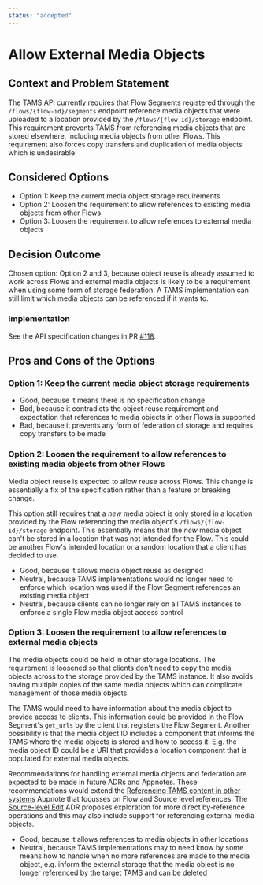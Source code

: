 ```yaml
---
status: "accepted"
---
```

# Allow External Media Objects

## Context and Problem Statement

The TAMS API currently requires that Flow Segments registered through the `/flows/{flow-id}/segments` endpoint reference media objects that were uploaded to a location provided by the `/flows/{flow-id}/storage` endpoint.
This requirement prevents TAMS from referencing media objects that are stored elsewhere, including media objects from other Flows.
This requirement also forces copy transfers and duplication of media objects which is undesirable.

## Considered Options

* Option 1: Keep the current media object storage requirements
* Option 2: Loosen the requirement to allow references to existing media objects from other Flows
* Option 3: Loosen the requirement to allow references to external media objects

## Decision Outcome

Chosen option: Option 2 and 3, because object reuse is already assumed to work across Flows and external media objects is likely to be a requirement when using some form of storage federation.
A TAMS implementation can still limit which media objects can be referenced if it wants to.

### Implementation

See the API specification changes in PR [#118](https://github.com/bbc/tams/pull/118).

## Pros and Cons of the Options

### Option 1: Keep the current media object storage requirements

* Good, because it means there is no specification change
* Bad, because it contradicts the object reuse requirement and expectation that references to media objects in other Flows is supported
* Bad, because it prevents any form of federation of storage and requires copy transfers to be made

### Option 2: Loosen the requirement to allow references to existing media objects from other Flows

Media object reuse is expected to allow reuse across Flows.
This change is essentially a fix of the specification rather than a feature or breaking change.

This option still requires that a *new* media object is only stored in a location provided by the Flow referencing the media object's `/flows/{flow-id}/storage` endpoint.
This essentially means that the *new* media object can't be stored in a location that was not intended for the Flow.
This could be another Flow's intended location or a random location that a client has decided to use.

* Good, because it allows media object reuse as designed
* Neutral, because TAMS implementations would no longer need to enforce which location was used if the Flow Segment references an existing media object
* Neutral, because clients can no longer rely on all TAMS instances to enforce a single Flow media object access control

### Option 3: Loosen the requirement to allow references to external media objects

The media objects could be held in other storage locations.
The requirement is loosened so that clients don't need to copy the media objects across to the storage provided by the TAMS instance.
It also avoids having multiple copies of the same media objects which can complicate management of those media objects.

The TAMS would need to have information about the media object to provide access to clients.
This information could be provided in the Flow Segment's `get_urls` by the client that registers the Flow Segment.
Another possibility is that the media object ID includes a component that informs the TAMS where the media objects is stored and how to access it.
E.g. the media object ID could be a URI that provides a location component that is populated for external media objects.

Recommendations for handling external media objects and federation are expected to be made in future ADRs and Appnotes.
These recommendations would extend the [Referencing TAMS content in other systems](../appnotes/0014-referencing-tams-content-in-other-systems.md) Appnote that focusses on Flow and Source level references.
The [Source-level Edit](../adr/0024-source-level-edit.md) ADR proposes exploration for more direct by-reference operations and this may also include support for referencing external media objects.

* Good, because it allows references to media objects in other locations
* Neutral, because TAMS implementations may to need know by some means how to handle when no more references are made to the media object, e.g. inform the external storage that the media object is no longer referenced by the target TAMS and can be deleted
